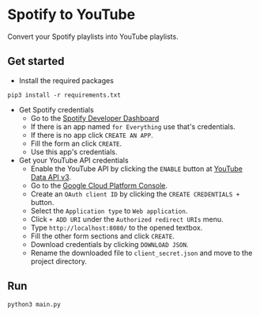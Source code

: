 # Spotify to YouTube
Convert your Spotify playlists into YouTube playlists.

## Get started
- Install the required packages
```
pip3 install -r requirements.txt
```
- Get Spotify credentials
    - Go to the [Spotify Developer Dashboard](https://developer.spotify.com/dashboard/applications)
    - If there is an app named `for Everything` use that's credentials.
    - If there is no app click `CREATE AN APP`.
    - Fill the form an click `CREATE`.
    - Use this app's credentials.
- Get your YouTube API credentials
    - Enable the YouTube API by clicking the `ENABLE` button at [YouTube Data API v3](https://console.cloud.google.com/apis/library/youtube.googleapis.com).
    - Go to the [Google Cloud Platform Console](https://console.cloud.google.com/apis/credentials).
    - Create an `OAuth client ID` by clicking the `CREATE CREDENTIALS +` button.
    - Select the `Application type` to `Web application`.
    - Click `+ ADD URI` under the `Authorized redirect URIs` menu.
    - Type `http://localhost:8080/` to the opened textbox.
    - Fill the other form sections and click `CREATE`.
    - Download credentials by clicking `DOWNLOAD JSON`.
    - Rename the downloaded file to `client_secret.json` and move to the project directory.

## Run
```
python3 main.py
```
